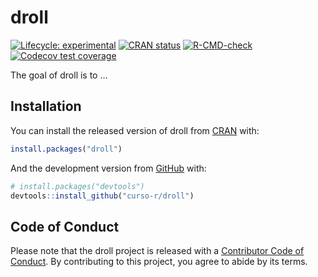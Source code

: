 
<!-- README.md is generated from README.Rmd. Please edit that file -->

# droll

<!-- badges: start -->

[![Lifecycle:
experimental](https://img.shields.io/badge/lifecycle-experimental-orange.svg)](https://lifecycle.r-lib.org/articles/stages.html#experimental)
[![CRAN
status](https://www.r-pkg.org/badges/version/droll)](https://CRAN.R-project.org/package=droll)
[![R-CMD-check](https://github.com/curso-r/droll/workflows/Check/badge.svg)](https://github.com/curso-r/droll/actions)
[![Codecov test
coverage](https://codecov.io/gh/curso-r/droll/branch/main/graph/badge.svg)](https://codecov.io/gh/curso-r/droll?branch=master)
<!-- badges: end -->

The goal of droll is to …

## Installation

You can install the released version of droll from
[CRAN](https://CRAN.R-project.org) with:

``` r
install.packages("droll")
```

And the development version from [GitHub](https://github.com/) with:

``` r
# install.packages("devtools")
devtools::install_github("curso-r/droll")
```

## Code of Conduct

Please note that the droll project is released with a [Contributor Code
of
Conduct](https://contributor-covenant.org/version/2/0/CODE_OF_CONDUCT.html).
By contributing to this project, you agree to abide by its terms.
